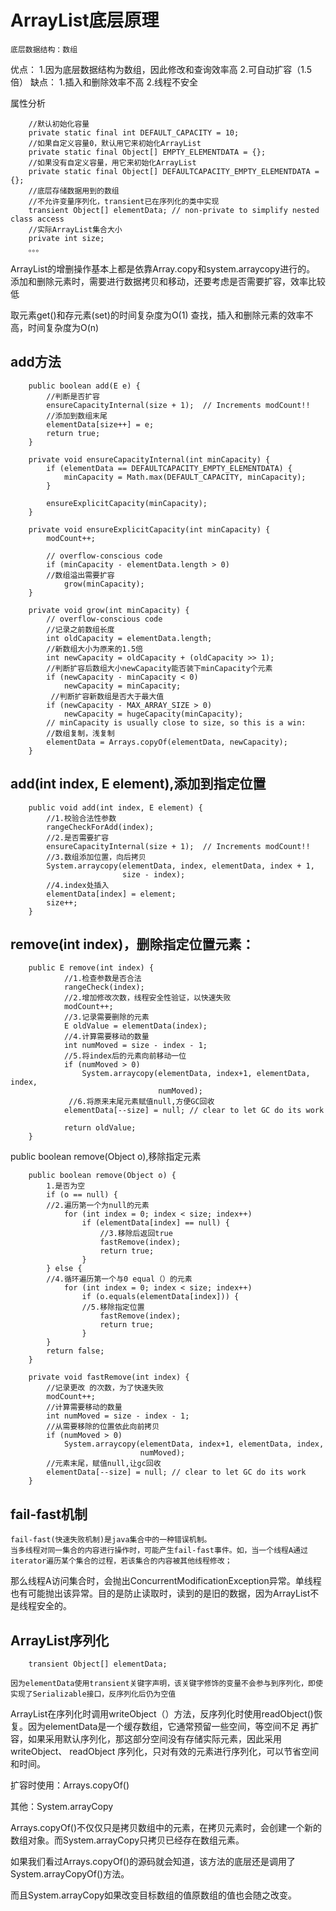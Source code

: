 # ArrayList底层原理
 	底层数据结构：数组
 优点：
 	1.因为底层数据结构为数组，因此修改和查询效率高
 	2.可自动扩容（1.5倍）
缺点：
	1.插入和删除效率不高
	2.线程不安全
	
属性分析
```
	//默认初始化容量
	private static final int DEFAULT_CAPACITY = 10;
	//如果自定义容量0，默认用它来初始化ArrayList
    private static final Object[] EMPTY_ELEMENTDATA = {};
	//如果没有自定义容量，用它来初始化ArrayList
    private static final Object[] DEFAULTCAPACITY_EMPTY_ELEMENTDATA = {};
	//底层存储数据用到的数组
	//不允许变量序列化，transient已在序列化的类中实现
    transient Object[] elementData; // non-private to simplify nested class access
	//实际ArrayList集合大小
    private int size;
    。。。

```

ArrayList的增删操作基本上都是依靠Array.copy和system.arraycopy进行的。
添加和删除元素时，需要进行数据拷贝和移动，还要考虑是否需要扩容，效率比较低

取元素get()和存元素(set)的时间复杂度为O(1)
查找，插入和删除元素的效率不高，时间复杂度为O(n)





## add方法

```
    public boolean add(E e) {
    	//判断是否扩容
        ensureCapacityInternal(size + 1);  // Increments modCount!!
        //添加到数组末尾
        elementData[size++] = e;
        return true;
    }
    
    private void ensureCapacityInternal(int minCapacity) {
        if (elementData == DEFAULTCAPACITY_EMPTY_ELEMENTDATA) {
            minCapacity = Math.max(DEFAULT_CAPACITY, minCapacity);
        }

        ensureExplicitCapacity(minCapacity);
    }
    
    private void ensureExplicitCapacity(int minCapacity) {
        modCount++;

        // overflow-conscious code
        if (minCapacity - elementData.length > 0)
        //数组溢出需要扩容
            grow(minCapacity);
    }
    
    private void grow(int minCapacity) {
        // overflow-conscious code
        //记录之前数组长度
        int oldCapacity = elementData.length;
        //新数组大小为原来的1.5倍
        int newCapacity = oldCapacity + (oldCapacity >> 1);
        //判断扩容后数组大小newCapacity能否装下minCapacity个元素
        if (newCapacity - minCapacity < 0)
            newCapacity = minCapacity;
         //判断扩容新数组是否大于最大值
        if (newCapacity - MAX_ARRAY_SIZE > 0)
            newCapacity = hugeCapacity(minCapacity);
        // minCapacity is usually close to size, so this is a win:
        //数组复制，浅复制
        elementData = Arrays.copyOf(elementData, newCapacity);
    }

```
##  add(int index, E element),添加到指定位置
```
    public void add(int index, E element) {
    	//1.校验合法性参数
        rangeCheckForAdd(index);
		//2.是否需要扩容
        ensureCapacityInternal(size + 1);  // Increments modCount!!
        //3.数组添加位置，向后拷贝
        System.arraycopy(elementData, index, elementData, index + 1,
                         size - index);
        //4.index处插入
        elementData[index] = element;
        size++;
    }

```
##  remove(int index)，删除指定位置元素：
```
	public E remove(int index) {
			//1.检查参数是否合法
	        rangeCheck(index);
			//2.增加修改次数，线程安全性验证，以快速失败
	        modCount++;
	        //3.记录需要删除的元素
	        E oldValue = elementData(index);
			//4.计算需要移动的数量
	        int numMoved = size - index - 1;
	        //5.将index后的元素向前移动一位
	        if (numMoved > 0)
	            System.arraycopy(elementData, index+1, elementData, index,
	                             numMoved);
	         //6.将原来末尾元素赋值null,方便GC回收
	        elementData[--size] = null; // clear to let GC do its work
	
	        return oldValue;
	}

```
public boolean remove(Object o),移除指定元素
```
	public boolean remove(Object o) {
		1.是否为空
        if (o == null) {
        //2.遍历第一个为null的元素
            for (int index = 0; index < size; index++)
                if (elementData[index] == null) {
                	//3.移除后返回true
                    fastRemove(index);
                    return true;
                }
        } else {
        //4.循环遍历第一个与0 equal（）的元素
            for (int index = 0; index < size; index++)
                if (o.equals(elementData[index])) {
                //5.移除指定位置
                    fastRemove(index);
                    return true;
                }
        }
        return false;
    }

	private void fastRemove(int index) {
		//记录更改 的次数，为了快速失败
        modCount++;
        //计算需要移动的数量
        int numMoved = size - index - 1;
        //从需要移除的位置依此向前拷贝
        if (numMoved > 0)
            System.arraycopy(elementData, index+1, elementData, index,
                             numMoved);
        //元素末尾，赋值null,让gc回收
        elementData[--size] = null; // clear to let GC do its work
    }
```

## fail-fast机制
	fail-fast(快速失败机制)是java集合中的一种错误机制。
	当多线程对同一集合的内容进行操作时，可能产生fail-fast事件。如，当一个线程A通过iterator遍历某个集合的过程，若该集合的内容被其他线程修改；
那么线程A访问集合时，会抛出ConcurrentModificationException异常。单线程也有可能抛出该异常。目的是防止读取时，读到的是旧的数据，因为ArrayList不是线程安全的。

## ArrayList序列化

```
	transient Object[] elementData;
```	


	因为elementData使用transient关键字声明，该关键字修饰的变量不会参与到序列化，即使实现了Serializable接口，反序列化后仍为空值
ArrayList在序列化时调用writeObject（）方法，反序列化时使用readObject()恢复。因为elementData是一个缓存数组，它通常预留一些空间，等空间不足
再扩容，如果采用默认序列化，那这部分空间没有存储实际元素，因此采用writeObject、 readObject 序列化，只对有效的元素进行序列化，可以节省空间和时间。

扩容时使用：Arrays.copyOf()

其他：System.arrayCopy

Arrays.copyOf()不仅仅只是拷贝数组中的元素，在拷贝元素时，会创建一个新的数组对象。而System.arrayCopy只拷贝已经存在数组元素。

如果我们看过Arrays.copyOf()的源码就会知道，该方法的底层还是调用了System.arrayCopyOf()方法。

而且System.arrayCopy如果改变目标数组的值原数组的值也会随之改变。



















